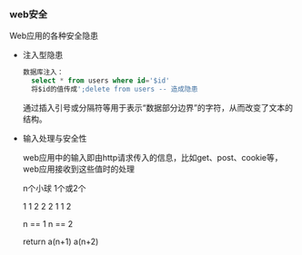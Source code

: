 ### web安全
Web应用的各种安全隐患
- 注入型隐患

  ```sql
  数据库注入：
  	select * from users where id='$id'
  	将$id的值传成';delete from users -- 造成隐患
  ```

  通过插入引号或分隔符等用于表示“数据部分边界”的字符，从而改变了文本的结构。

- 输入处理与安全性

  web应用中的输入即由http请求传入的信息，比如get、post、cookie等，web应用接收到这些值时的处理

  n个小球   1个或2个

  1 1 2 2 2 1 1 2 

  n == 1 n == 2

  return a(n+1) a(n+2)
